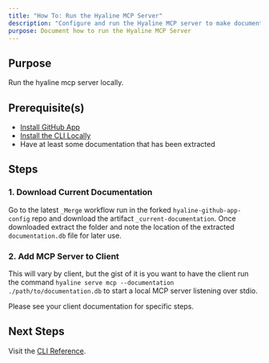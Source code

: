 ```yaml
---
title: "How To: Run the Hyaline MCP Server"
description: "Configure and run the Hyaline MCP server to make documentation available to AI assistants."
purpose: Document how to run the Hyaline MCP Server
---
```

## Purpose
Run the hyaline mcp server locally.

## Prerequisite(s)
- [Install GitHub App](./install-github-app.md)
- [Install the CLI Locally](./install-cli-locally.md)
- Have at least some documentation that has been extracted

## Steps

### 1. Download Current Documentation
Go to the latest `_Merge` workflow run in the forked `hyaline-github-app-config` repo and download the artifact `_current-documentation`. Once downloaded extract the folder and note the location of the extracted `documentation.db` file for later use.

### 2. Add MCP Server to Client
This will vary by client, but the gist of it is you want to have the client run the command `hyaline serve mcp --documentation ./path/to/documentation.db` to start a local MCP server listening over stdio.

Please see your client documentation for specific steps.

## Next Steps
Visit the [CLI Reference](../reference/cli.md).